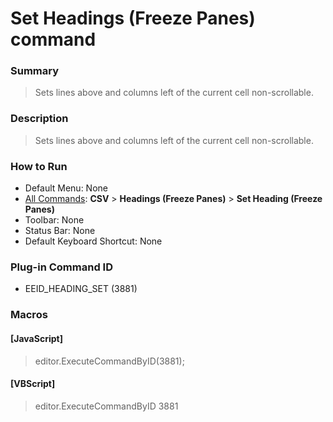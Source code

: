 # Set Headings (Freeze Panes) command

### Summary

> Sets lines above and columns left of the current cell non-scrollable.

### Description

> Sets lines above and columns left of the current cell non-scrollable.

### How to Run

- Default Menu: None
- [All Commands](../tools/all_commands): **CSV** \> **Headings (Freeze Panes)** \> **Set Heading (Freeze Panes)**
- Toolbar: None
- Status Bar: None
- Default Keyboard Shortcut: None

### Plug-in Command ID

- EEID\_HEADING\_SET (3881)

### Macros

#### \[JavaScript\]

> editor.ExecuteCommandByID(3881);

#### \[VBScript\]

> editor.ExecuteCommandByID 3881
